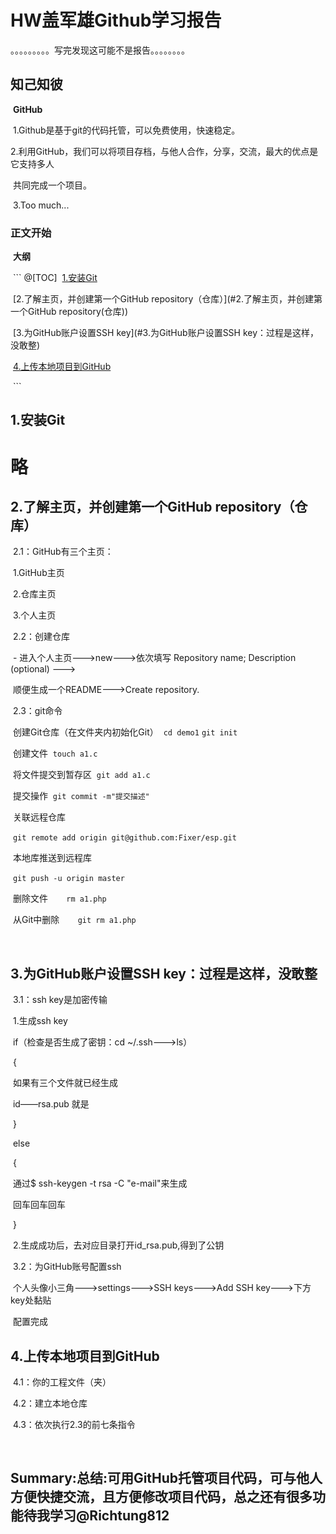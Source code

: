 # HW盖军雄Github学习报告

。。。。。。。。。写完发现这可能不是报告。。。。。。。。

## 知己知彼

​			**GitHub**

​			1.Github是基于git的代码托管，可以免费使用，快速稳定。

​			2.利用GitHub，我们可以将项目存档，与他人合作，分享，交流，最大的优点是它支持多人

​				共同完成一个项目。

​			3.Too much...

### 正文开始

​		**大纲**

​				```
@[TOC]
​					  [1.安装Git](#1.安装Git)

​						[2.了解主页，并创建第一个GitHub repository（仓库）](#2.了解主页，并创建第一个GitHub repository(仓库))

​						[3.为GitHub账户设置SSH key](#3.为GitHub账户设置SSH key：过程是这样，没敢整)

​						[4.上传本地项目到GitHub](#4.上传本地项目到GitHub)

​				```

## 1.安装Git

# 略

## 2.了解主页，并创建第一个GitHub repository（仓库）

​				2.1：GitHub有三个主页：

​						1.GitHub主页

​						2.仓库主页

​						3.个人主页

​				2.2：创建仓库

​						-   进入个人主页--->new--->依次填写 Repository name; Description (optional) --->

​						  顺便生成一个README--->Create repository.

​				2.3：git命令

​						创建Git仓库（在文件夹内初始化Git）
​						`cd demo1`
​						`git init`

​						创建文件
​						`touch a1.c`

​						将文件提交到暂存区
​						`git add a1.c`

​						提交操作
​						`git commit -m"提交描述"`

​						关联远程仓库

​						`git remote add origin git@github.com:Fixer/esp.git`

​						本地库推送到远程库

​                      `git push -u origin master`

​						删除文件
​						`	rm a1.php`

​						从Git中删除
​						`	git rm a1.php`

​								

## 3.为GitHub账户设置SSH key：过程是这样，没敢整

​				3.1：ssh key是加密传输	

​						1.生成ssh key

​							if（检查是否生成了密钥：cd ~/.ssh--->ls）

​									{  

​										 如果有三个文件就已经生成

​										id——rsa.pub 就是

​									}

​							else

​										{

​											通过$ ssh-keygen -t rsa -C "e-mail"来生成

​											回车回车回车

​										}

​							2.生成成功后，去对应目录打开id_rsa.pub,得到了公钥

​						3.2：为GitHub账号配置ssh

​								个人头像小三角--->settings--->SSH keys--->Add SSH key--->下方key处黏贴

​								配置完成

## 4.上传本地项目到GitHub

​						4.1：你的工程文件（夹）

​						4.2：建立本地仓库

​						4.3：依次执行2.3的前七条指令

​								



## Summary:总结:可用GitHub托管项目代码，可与他人方便快捷交流，且方便修改项目代码，总之还有很多功能待我学习@Richtung812

```

```
